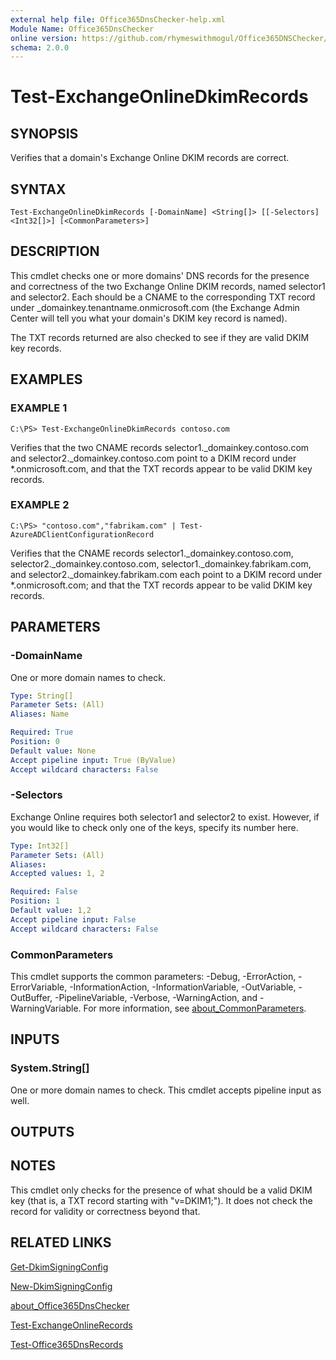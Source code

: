 ```yaml
---
external help file: Office365DnsChecker-help.xml
Module Name: Office365DnsChecker
online version: https://github.com/rhymeswithmogul/Office365DNSChecker/blob/main/man/en-US/Test-ExchangeOnlineDkimRecords.md
schema: 2.0.0
---
```


# Test-ExchangeOnlineDkimRecords

## SYNOPSIS
Verifies that a domain's Exchange Online DKIM records are correct.

## SYNTAX

```
Test-ExchangeOnlineDkimRecords [-DomainName] <String[]> [[-Selectors] <Int32[]>] [<CommonParameters>]
```

## DESCRIPTION
This cmdlet checks one or more domains' DNS records for the presence and correctness of the two Exchange Online DKIM records, named selector1 and selector2.  Each should be a CNAME to the corresponding TXT record under _domainkey.tenantname.onmicrosoft.com (the Exchange Admin Center will tell you what your domain's DKIM key record is named).

The TXT records returned are also checked to see if they are valid DKIM key records.

## EXAMPLES

### EXAMPLE 1
```
C:\PS> Test-ExchangeOnlineDkimRecords contoso.com
```

Verifies that the two CNAME records selector1._domainkey.contoso.com and selector2._domainkey.contoso.com point to a DKIM record under *.onmicrosoft.com, and that the TXT records appear to be valid DKIM key records.

### EXAMPLE 2
```
C:\PS> "contoso.com","fabrikam.com" | Test-AzureADClientConfigurationRecord
```

Verifies that the CNAME records selector1._domainkey.contoso.com, selector2._domainkey.contoso.com, selector1._domainkey.fabrikam.com, and selector2._domainkey.fabrikam.com each point to a DKIM record under *.onmicrosoft.com; and that the TXT records appear to be valid DKIM key records.

## PARAMETERS

### -DomainName
One or more domain names to check.

```yaml
Type: String[]
Parameter Sets: (All)
Aliases: Name

Required: True
Position: 0
Default value: None
Accept pipeline input: True (ByValue)
Accept wildcard characters: False
```

### -Selectors
Exchange Online requires both selector1 and selector2 to exist. 
However, if you would like to check only one of the keys, specify its number here.

```yaml
Type: Int32[]
Parameter Sets: (All)
Aliases:
Accepted values: 1, 2

Required: False
Position: 1
Default value: 1,2
Accept pipeline input: False
Accept wildcard characters: False
```

### CommonParameters
This cmdlet supports the common parameters: -Debug, -ErrorAction, -ErrorVariable, -InformationAction, -InformationVariable, -OutVariable, -OutBuffer, -PipelineVariable, -Verbose, -WarningAction, and -WarningVariable. For more information, see [about_CommonParameters](http://go.microsoft.com/fwlink/?LinkID=113216).

## INPUTS

### System.String[]
One or more domain names to check. 
This cmdlet accepts pipeline input as well.

## OUTPUTS

## NOTES
This cmdlet only checks for the presence of what should be a valid DKIM key (that is, a TXT record starting with "v=DKIM1;"). It does not check the record for validity or correctness beyond that.

## RELATED LINKS

[Get-DkimSigningConfig]()

[New-DkimSigningConfig]()

[about_Office365DnsChecker]()

[Test-ExchangeOnlineRecords]()

[Test-Office365DnsRecords]()

